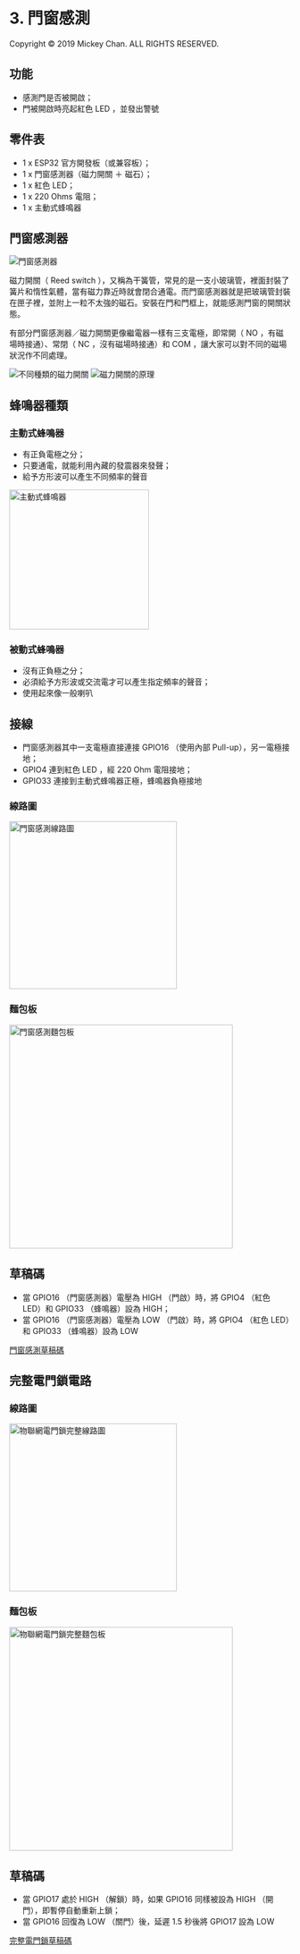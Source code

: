 # 3. 門窗感測
Copyright &copy; 2019 Mickey Chan. ALL RIGHTS RESERVED.  

## 功能
* 感測門是否被開啟；
* 門被開啟時亮起紅色 LED ，並發出警號

## 零件表
* 1 x ESP32 官方開發板（或兼容板）；
* 1 x 門窗感測器（磁力開關 ＋ 磁石）；
* 1 x 紅色 LED；
* 1 x 220 Ohms 電阻；
* 1 x 主動式蜂鳴器

## 門窗感測器
![門窗感測器](wired-magnetic-door-sensor.jpg "門窗感測器")

磁力開關（ Reed switch ），又稱為干簧管，常見的是一支小玻璃管，裡面封裝了簧片和惰性氣體，當有磁力靠近時就會閉合通電。而門窗感測器就是把玻璃管封裝在匣子裡，並附上一粒不太強的磁石。安裝在門和門框上，就能感測門窗的開關狀態。

有部分門窗感測器／磁力開關更像繼電器一樣有三支電極，即常開（ NO ，有磁場時接通）、常閉（ NC ，沒有磁場時接通）和 COM ，讓大家可以對不同的磁場狀況作不同處理。

![不同種類的磁力開關](reed_switchs.jpg "不同種類的磁力開關")
![磁力開關的原理](reed_switch_mechanism.gif "磁力開關的原理")

## 蜂鳴器種類
### 主動式蜂鳴器
* 有正負電極之分；
* 只要通電，就能利用內藏的發震器來發聲；
* 給予方形波可以產生不同頻率的聲音

<img src="active_buzzer.jpg" width="250" alt="主動式蜂鳴器" title="主動式蜂鳴器">

### 被動式蜂鳴器
* 沒有正負極之分；
* 必須給予方形波或交流電才可以產生指定頻率的聲音；
* 使用起來像一般喇叭

## 接線
* 門窗感測器其中一支電極直接連接 GPIO16 （使用內部 Pull-up），另一電極接地；
* GPIO4 連到紅色 LED ，經 220 Ohm 電阻接地；
* GPIO33 連接到主動式蜂鳴器正極，蜂鳴器負極接地

### 線路圖
<img src="session_3_1-schematic.png" width="300" alt="門窗感測線路圖" title="門窗感測線路圖">

### 麵包板
<img src="session_3_1_breadboard.jpg" width="400" alt="門窗感測麵包板" title="門窗感測麵包板">

## 草稿碼
* 當 GPIO16 （門窗感測器）電壓為 HIGH （門啟）時，將 GPIO4 （紅色 LED）和 GPIO33 （蜂鳴器）設為 HIGH；
* 當 GPIO16 （門窗感測器）電壓為 LOW （門啟）時，將 GPIO4 （紅色 LED）和 GPIO33 （蜂鳴器）設為 LOW

[門窗感測草稿碼](session_3_1.ino)

## 完整電門鎖電路
### 線路圖
<img src="session_3_2-schematic.png" width="300" alt="物聯網電門鎖完整線路圖" title="物聯網電門鎖完整線路圖">

### 麵包板
<img src="session_3_2_breadboard.jpg" width="400" alt="物聯網電門鎖完整麵包板" title="物聯網電門鎖完整麵包板">

## 草稿碼
* 當 GPIO17 處於 HIGH （解鎖）時，如果 GPIO16 同樣被設為 HIGH （開門），即暫停自動重新上鎖；
* 當 GPIO16 回復為 LOW （關門）後，延遲 1.5 秒後將 GPIO17 設為 LOW

[完整電門鎖草稿碼](session_3_2.ino)
